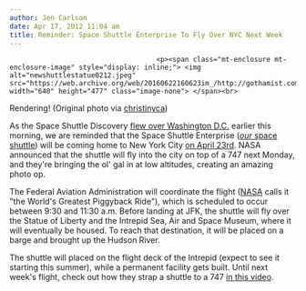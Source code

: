 ```yaml
---
author: Jen Carlson
date: Apr 17, 2012 11:04 am
title: Reminder: Space Shuttle Enterprise To Fly Over NYC Next Week
---
```


	
										<p><span class="mt-enclosure mt-enclosure-image" style="display: inline;"> <img alt="newshuttlestatue0212.jpeg" src="https://web.archive.org/web/20160622160623im_/http://gothamist.com/attachments/arts_jen/newshuttlestatue0212.jpeg" width="640" height="477" class="image-none"> </span><br>
<span class="photo_caption">Rendering! (Original photo via <a href="https://web.archive.org/web/20160622160623/http://www.flickr.com/photos/christinyca/4664421343/">christinyca</a>)</span></p>

<p>As the Space Shuttle Discovery <a href="https://web.archive.org/web/20160622160623/http://dcist.com/2012/04/for_the_next_hour_drop_everything_a.php">flew over Washington D.C.</a> earlier this morning, we are reminded that the Space Shuttle Enterprise (<a href="https://web.archive.org/web/20160622160623/http://gothamist.com/tags/spaceshuttle"><em>our</em> space shuttle</a>) will be coming home to New York City <a href="https://web.archive.org/web/20160622160623/http://gothamist.com/2012/03/01/save_the_date_the_space_shuttle_lan.php">on April 23rd</a>. NASA announced that the shuttle will fly into the city on top of a 747 next Monday, and they&apos;re bringing the ol&apos; gal in at low altitudes, creating an amazing photo op. </p>

<p>The Federal Aviation Administration will coordinate the flight (<a href="https://web.archive.org/web/20160622160623/http://www.nasa.gov/topics/shuttle_station/index.html">NASA</a> calls it &quot;the World&apos;s Greatest Piggyback Ride&quot;), which is scheduled to occur between 9:30 and 11:30 a.m. Before landing at JFK, the shuttle will fly over the Statue of Liberty and the Intrepid Sea, Air and Space Museum, where it will eventually be housed. To reach that destination, it will be placed on a barge and brought up the Hudson River.</p>

<p>The shuttle will placed on the flight deck of the Intrepid (expect to see it starting this summer), while a permanent facility gets built. Until next week&apos;s flight, check out how they strap a shuttle to a 747 <a href="https://web.archive.org/web/20160622160623/http://www.nasa.gov/topics/nasalife/features/shuttle_museum.html">in this video</a>.</p>					
										
									
				